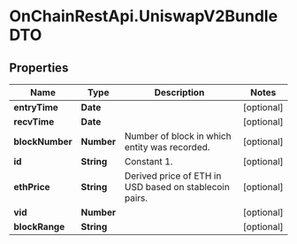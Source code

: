# OnChainRestApi.UniswapV2BundleDTO

## Properties

Name | Type | Description | Notes
------------ | ------------- | ------------- | -------------
**entryTime** | **Date** |  | [optional] 
**recvTime** | **Date** |  | [optional] 
**blockNumber** | **Number** | Number of block in which entity was recorded. | [optional] 
**id** | **String** | Constant 1. | [optional] 
**ethPrice** | **String** | Derived price of ETH in USD based on stablecoin pairs. | [optional] 
**vid** | **Number** |  | [optional] 
**blockRange** | **String** |  | [optional] 


